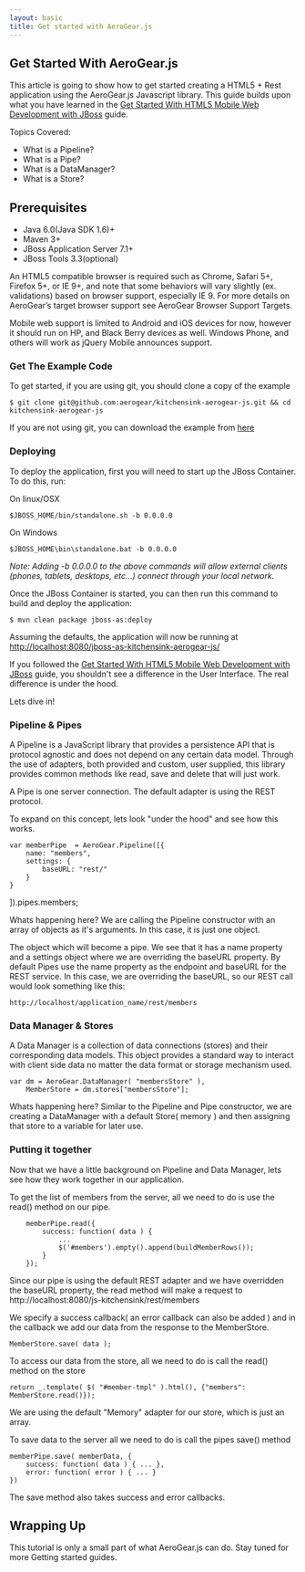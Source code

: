 ```yaml
---
layout: basic
title: Get started with AeroGear.js
---
```



## Get Started With AeroGear.js


This article is going to show how to get started creating a HTML5 + Rest application using the AeroGear.js Javascript library.  This guide builds upon what you have learned in the [Get Started With HTML5 Mobile Web Development with JBoss](../GetStartedHTML5MobileWeb/) guide.

Topics Covered:

* What is a Pipeline?
* What is a Pipe?
* What is a DataManager?
* What is a Store?

## Prerequisites

* Java 6.0(Java SDK 1.6)+
* Maven 3+
* JBoss Application Server 7.1+
* JBoss Tools 3.3(optional)

An HTML5 compatible browser is required such as Chrome, Safari 5+, Firefox 5+, or IE 9+, and note that some behaviors will vary slightly (ex. validations) based on browser support, especially IE 9. For more details on AeroGear’s target browser support see AeroGear Browser Support Targets.

Mobile web support is limited to Android and iOS devices for now, however it should run on HP, and Black Berry devices as well. Windows Phone, and others will work as jQuery Mobile announces support.

### Get The Example Code

To get started, if you are using git, you should clone a copy of the example

    $ git clone git@github.com:aerogear/kitchensink-aerogear-js.git && cd kitchensink-aerogear-js

If you are not using git, you can download the example from [here](https://github.com/aerogear/kitchensink-aerogear-js/archive/master.zip)

### Deploying

To deploy the application, first you will need to start up the JBoss Container.  To do this, run:

On linux/OSX

    $JBOSS_HOME/bin/standalone.sh -b 0.0.0.0

On Windows

    $JBOSS_HOME\bin\standalone.bat -b 0.0.0.0

_Note: Adding -b 0.0.0.0 to the above commands will allow external clients (phones, tablets, desktops, etc…) connect through your local network._

Once the JBoss Container is started, you can then run this command to build and deploy the application:

    $ mvn clean package jboss-as:deploy

Assuming the defaults, the application will now be running at [http://localhost:8080/jboss-as-kitchensink-aerogear-js/](http://localhost:8080/jboss-as-kitchensink-aerogear-js/)

If you followed the [Get Started With HTML5 Mobile Web Development with JBoss](../GetStartedHTML5MobileWeb/) guide,  you shouldn't see a difference in the User Interface.  The real difference is under the hood.

Lets dive in!

### Pipeline & Pipes

A Pipeline is a JavaScript library that provides a persistence API that is protocol agnostic and does not depend on any certain data model. Through the use of adapters, both provided and custom, user supplied, this library provides common methods like read, save and delete that will just work.

A Pipe is one server connection.  The default adapter is using the REST protocol.

To expand on this concept, lets look "under the hood" and see how this works.

    var memberPipe  = AeroGear.Pipeline([{
        name: "members",
        settings: {
            baseURL: "rest/"
        }
    }
 ]).pipes.members;


Whats happening here?  We are calling the Pipeline constructor with an array of objects as it's arguments.  In this case, it is just one object.

The object which will become a pipe.  We see that it has a name property and a settings object where we are overriding the baseURL property.  By default Pipes use the name property as the endpoint and baseURL for the REST service.  In this case, we are overriding the baseURL, so our REST call would look something like this:

    http://localhost/application_name/rest/members


### Data Manager & Stores

A Data Manager is a collection of data connections (stores) and their corresponding data models. This object provides a standard way to interact with client side data no matter the data format or storage mechanism used.


    var dm = AeroGear.DataManager( "membersStore" ),
        MemberStore = dm.stores["membersStore"];

Whats happening here?  Similar to the Pipeline and Pipe constructor,  we are creating a DataManager with a default Store( memory ) and then assigning that store to a variable for later use.

### Putting it together

Now that we have a little background on Pipeline and Data Manager, lets see how they work together in our application.

To get the list of members from the server, all we need to do is use the read() method on our pipe.

        memberPipe.read({
            success: function( data ) {
                ...
                $('#members').empty().append(buildMemberRows());
            }
        });

Since our pipe is using the default REST adapter and we have overridden the baseURL property, the read method will make a request to http://localhost:8080/js-kitchensink/rest/members

We specify a success callback( an error callback can also be added ) and in the callback we add our data from the response to the MemberStore.

    MemberStore.save( data );

To access our data from the store, all we need to do is call the read() method on the store

    return _.template( $( "#member-tmpl" ).html(), {"members": MemberStore.read()});

We are using the default "Memory" adapter for our store, which is just an array.

To save data to the server all we need to do is call the pipes save() method

    memberPipe.save( memberData, {
        success: function( data ) { ... },
        error: function( error ) { ... }
    })

The save method also takes success and error callbacks.

## Wrapping Up

This tutorial is only a small part of what AeroGear.js can do.  Stay tuned for more Getting started guides.


